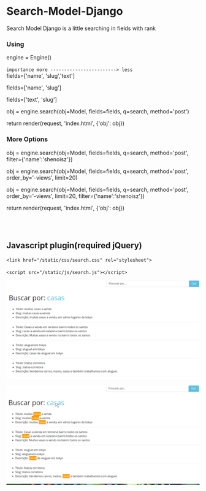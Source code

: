 # Search-Model-Django
Search Model Django is a little searching in fields with rank


### Using

engine = Engine()
<br>

`
importance more ------------------------> less
`
<br>
fields=['name', 'slug','text']

fields=['name', 'slug']

fields=['text', 'slug']

obj = engine.search(obj=Model, fields=fields, q=search, method='post')

return render(request, 'index.html', {'obj': obj})

### More Options

obj = engine.search(obj=Model, fields=fields, q=search, method='post', filter={'name':'shenoisz'})

obj = engine.search(obj=Model, fields=fields, q=search, method='post', order_by='-views', limit=20)

obj = engine.search(obj=Model, fields=fields, q=search, method='post', order_by='-views', limit=20, filter={'name':'shenoisz'})

return render(request, 'index.html', {'obj': obj})

<br><br>

## Javascript plugin(required jQuery)
```
<link href="/static/css/search.css" rel="stylesheet">

<script src="/static/js/search.js"></script>
```

![CSCore Logo](https://raw.githubusercontent.com/SHENOISZ/Search-Model-Django/master/screeshots/search-01.png)

![CSCore Logo](https://raw.githubusercontent.com/SHENOISZ/Search-Model-Django/master/screeshots/search-02.png)
